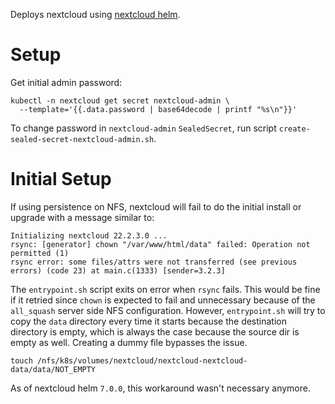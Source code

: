 Deploys nextcloud using [nextcloud helm][].

# Setup

Get initial admin password:
```
kubectl -n nextcloud get secret nextcloud-admin \
  --template='{{.data.password | base64decode | printf "%s\n"}}'
```

To change password in `nextcloud-admin` `SealedSecret`, run script
`create-sealed-secret-nextcloud-admin.sh`.

# Initial Setup

If using persistence on NFS, nextcloud will fail to do the initial install or
upgrade with a message similar to:
```
Initializing nextcloud 22.2.3.0 ...
rsync: [generator] chown "/var/www/html/data" failed: Operation not permitted (1)
rsync error: some files/attrs were not transferred (see previous errors) (code 23) at main.c(1333) [sender=3.2.3]
```
The `entrypoint.sh` script exits on error when `rsync` fails. This would be
fine if it retried since `chown` is expected to fail and unnecessary because of
the `all_squash` server side NFS configuration. However, `entrypoint.sh` will
try to copy the `data` directory every time it starts because the destination
directory is empty, which is always the case because the source dir is empty as
well. Creating a dummy file bypasses the issue.
```
touch /nfs/k8s/volumes/nextcloud/nextcloud-nextcloud-data/data/NOT_EMPTY
```

As of nextcloud helm `7.0.0`, this workaround wasn't necessary anymore.

[nextcloud helm]: https://github.com/nextcloud/helm/tree/master/charts/nextcloud
